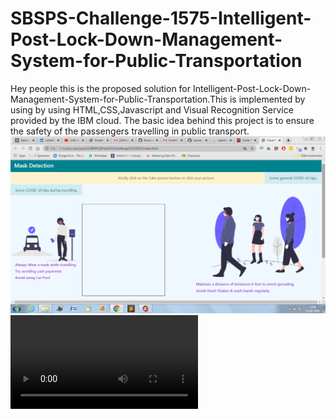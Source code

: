 # SBSPS-Challenge-1575-Intelligent-Post-Lock-Down-Management-System-for-Public-Transportation
Hey people this is the proposed solution for Intelligent-Post-Lock-Down-Management-System-for-Public-Transportation.This is implemented by using by using HTML,CSS,Javascript and
Visual Recognition Service provided by the IBM cloud. The basic idea behind this project is to ensure the safety of the passengers travelling in public transport.
![](https://github.com/SmartPracticeschool/SBSPS-Challenge-1575-Intelligent-Post-Lock-Down-Management-System-for-Public-Transportation/blob/master/HomePage.png)
![](https://github.com/SmartPracticeschool/SBSPS-Challenge-1575-Intelligent-Post-Lock-Down-Management-System-for-Public-Transportation/blob/master/Video-demonstration.mp4)
